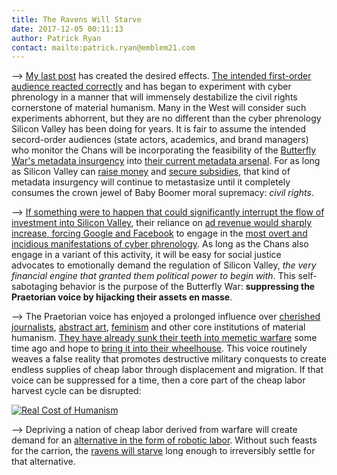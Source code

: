 ```yaml
---
title: The Ravens Will Starve
date: 2017-12-05 00:11:13
author: Patrick Ryan
contact: mailto:patrick.ryan@emblem21.com
---
```


--> [My last post](http://cultstate.com/2017/10/13/The-Butterfly-War/) has created the desired effects.  [The intended first-order audience reacted correctly](https://archive.fo/XNuuN) and has began to experiment with cyber phrenology in a manner that will immensely destabilize the civil rights cornerstone of material humanism.  Many in the West will consider such experiments abhorrent, but they are no different than the cyber phrenology Silicon Valley has been doing for years.  It is fair to assume the intended secord-order audiences (state actors, academics, and brand managers) who monitor the Chans will be incorporating the feasibility of the [Butterfly War's metadata insurgency](http://cultstate.com/2017/10/13/The-Butterfly-War/) into [their current metadata arsenal](http://icitech.org/wp-content/uploads/2017/07/ICIT-Brief-Metadata-The-Most-Powerful-Weapon-in-This-Cyberwar1.pdf).  For as long as Silicon Valley can [raise money](https://archive.fo/s7Qnw#selection-913.0-913.222) and [secure subsidies](https://archive.fo/4xaYR#selection-279.0-279.196), that kind of metadata insurgency will continue to metastasize until it completely consumes the crown jewel of Baby Boomer moral supremacy: *civil rights*.

--> [If something were to happen that could significantly interrupt the flow of investment into Silicon Valley](https://archive.fo/XLbGW), their reliance on [ad revenue would sharply increase, forcing Google and Facebook](http://fortune.com/2017/04/26/google-facebook-digital-ads/) to engage in the [most overt and incidious manifestations of cyber phrenology](http://archive.is/GTSbB).  As long as the Chans also engage in a variant of this activity, it will be easy for social justice advocates to emotionally demand the regulation of Silicon Valley, *the very financial engine that granted them political power to begin with*.  This self-sabotaging behavior is the purpose of the Butterfly War: **suppressing the Praetorian voice by hijacking their assets en masse**.

--> The Praetorian voice has enjoyed a prolonged influence over [cherished journalists](http://archive.is/JUapc), [abstract art](http://archive.is/PXkKo), [feminism](http://archive.is/AbblY) and other core institutions of material humanism.  [They have already sunk their teeth into memetic warfare](https://robotictechnologyinc.com/images/upload/file/Presentation%20Military%20Memetics%20Tutorial%2013%20Dec%2011.pdf) some time ago and hope to [bring it into their wheelhouse](http://archive.is/sM7Co).  This voice routinely weaves a false reality that promotes destructive military conquests to create endless supplies of cheap labor through displacement and migration.  If that voice can be suppressed for a time, then a core part of the cheap labor harvest cycle can be disrupted:

[![Real Cost of Humanism](/images/real-cost-of-humanism.png)](/images/real-cost-of-humanism.png)

--> Depriving a nation of cheap labor derived from warfare will create demand for an [alternative in the form of robotic labor](http://cultstate.com/2014/09/09/the-putin-short-and-the-drone-long-the-rise-of-petrocurrency-mercantilism/).  Without such feasts for the carrion, the [ravens will starve](http://archive.is/vtMsj#selection-105.12-105.104) long enough to irreversibly settle for that alternative.